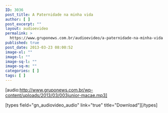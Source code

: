 ```yaml
---
ID: 3036
post_title: A Paternidade na minha vida
author: [ ]
post_excerpt: ""
layout: audioevideo
permalink: >
  https://www.gruponews.com.br/audioevideo/a-paternidade-na-minha-vida
published: true
post_date: 2013-03-23 08:00:52
image-xl: ""
image-l: ""
image-sq-l: ""
image-sq-m: ""
categories: [ ]
tags: [ ]
---
```

[audio:http://www.gruponews.com.br/wp-content/uploads/2013/03/003junior-macae.mp3]

[types field="gn_audiovideo_audio" link="true" title="Download"][/types]